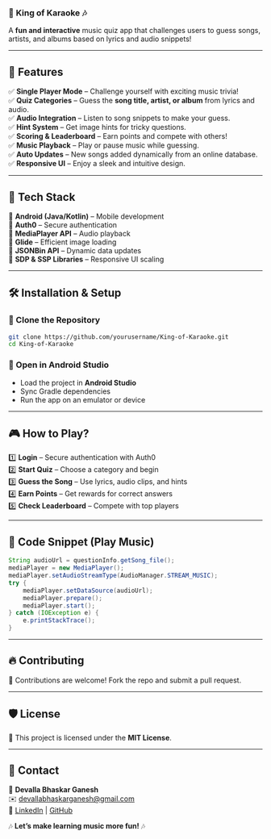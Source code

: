 

### 🎤 **King of Karaoke** 🎶  
A **fun and interactive** music quiz app that challenges users to guess songs, artists, and albums based on lyrics and audio snippets!  


---

## 🚀 **Features**  
✅ **Single Player Mode** – Challenge yourself with exciting music trivia!  
✅ **Quiz Categories** – Guess the **song title, artist, or album** from lyrics and audio.  
✅ **Audio Integration** – Listen to song snippets to make your guess.  
✅ **Hint System** – Get image hints for tricky questions.  
✅ **Scoring & Leaderboard** – Earn points and compete with others!  
✅ **Music Playback** – Play or pause music while guessing.  
✅ **Auto Updates** – New songs added dynamically from an online database.  
✅ **Responsive UI** – Enjoy a sleek and intuitive design.  

---



## 📲 **Tech Stack**  
🔹 **Android (Java/Kotlin)** – Mobile development  
🔹 **Auth0** – Secure authentication  
🔹 **MediaPlayer API** – Audio playback  
🔹 **Glide** – Efficient image loading  
🔹 **JSONBin API** – Dynamic data updates  
🔹 **SDP & SSP Libraries** – Responsive UI scaling  

---

## 🛠 **Installation & Setup**  

### 🔹 Clone the Repository  
```sh
git clone https://github.com/yourusername/King-of-Karaoke.git
cd King-of-Karaoke
```

### 🔹 Open in Android Studio  
- Load the project in **Android Studio**  
- Sync Gradle dependencies  
- Run the app on an emulator or device  

---

## 🎮 **How to Play?**  
1️⃣ **Login** – Secure authentication with Auth0  
2️⃣ **Start Quiz** – Choose a category and begin  
3️⃣ **Guess the Song** – Use lyrics, audio clips, and hints  
4️⃣ **Earn Points** – Get rewards for correct answers  
5️⃣ **Check Leaderboard** – Compete with top players  

---

## 📝 **Code Snippet** (Play Music)  
```java
String audioUrl = questionInfo.getSong_file();
mediaPlayer = new MediaPlayer();
mediaPlayer.setAudioStreamType(AudioManager.STREAM_MUSIC);
try {
    mediaPlayer.setDataSource(audioUrl);
    mediaPlayer.prepare();
    mediaPlayer.start();
} catch (IOException e) {
    e.printStackTrace();
}
```

---

## 🔥 **Contributing**  
👥 Contributions are welcome! Fork the repo and submit a pull request.  

---

## 🛡 **License**  
📜 This project is licensed under the **MIT License**.  

---

## 📧 **Contact**  
📌 **Devalla Bhaskar Ganesh**  
✉️ [devallabhaskarganesh@gmail.com](mailto:devallabhaskarganesh@gmail.com)  
🔗 [LinkedIn](https://linkedin.com/in/devallabhaskarganesh/) | [GitHub](https://github.com/dbhaskarganesh)  

🎶 **Let’s make learning music more fun!** 🎶  
